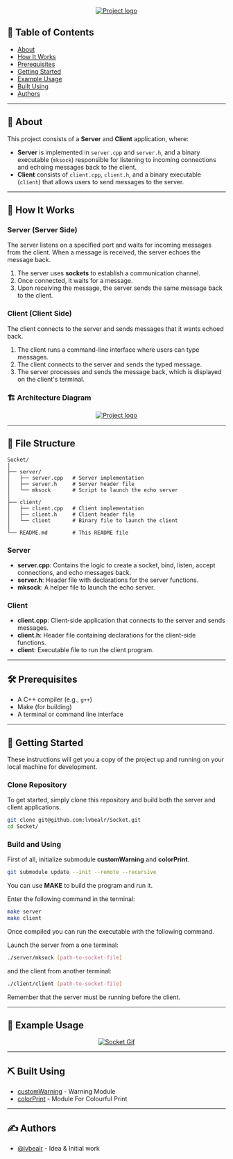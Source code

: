 <p align="center">
  <a href="" rel="noopener">
 <img src="https://i.imgur.com/H67OZIu.png" alt="Project logo"></a>
</p>

## 📝 Table of Contents

- [About](#about)
- [How It Works](#how_it_works)
- [Prerequisites](#prerequisites)
- [Getting Started](#getting_started)
- [Example Usage](#usage)
- [Built Using](#built_using)
- [Authors](#authors)

---

## 🧐 About <a name = "about"></a>

This project consists of a **Server** and **Client** application, where:

- **Server** is implemented in `server.cpp` and `server.h`, and a binary executable (`mksock`) responsible for listening to incoming connections and echoing messages back to the client.
- **Client** consists of `client.cpp`, `client.h`, and a binary executable (`client`) that allows users to send messages to the server.

---

## 🔄 How It Works <a name = "how_it_works"></a>

### Server (Server Side)
The server listens on a specified port and waits for incoming messages from the client. When a message is received, the server echoes the message back.

1. The server uses **sockets** to establish a communication channel.
2. Once connected, it waits for a message.
3. Upon receiving the message, the server sends the same message back to the client.

### Client (Client Side)
The client connects to the server and sends messages that it wants echoed back.

1. The client runs a command-line interface where users can type messages.
2. The client connects to the server and sends the typed message.
3. The server processes and sends the message back, which is displayed on the client's terminal.

### 🏗 Architecture Diagram 

<p align="center">
  <a href="" rel="noopener">
 <img src="https://i.imgur.com/Qr1lOum.png" alt="Project logo"></a>
</p>

---

## 📂 File Structure 

```
Socket/
│
├── server/
│   ├── server.cpp   # Server implementation
│   ├── server.h     # Server header file
│   └── mksock       # Script to launch the echo server
│
├── client/
│   ├── client.cpp   # Client implementation
│   ├── client.h     # Client header file
│   └── client       # Binary file to launch the client
│
└── README.md        # This README file
```

### Server
- **server.cpp**: Contains the logic to create a socket, bind, listen, accept connections, and echo messages back.
- **server.h**: Header file with declarations for the server functions.
- **mksock**: A helper file to launch the echo server.

### Client
- **client.cpp**: Client-side application that connects to the server and sends messages.
- **client.h**: Header file containing declarations for the client-side functions.
- **client**: Executable file to run the client program.

---

## 🛠️ Prerequisites <a name = "prerequisites"></a>
- A C++ compiler (e.g., `g++`)
- Make (for building)
- A terminal or command line interface

---

## 🏁 Getting Started <a name = "getting_started"></a>

These instructions will get you a copy of the project up and running on your local machine for development.

### Clone Repository

To get started, simply clone this repository and build both the server and client applications.

```bash
git clone git@github.com:lvbealr/Socket.git
cd Socket/
```

### Build and Using

First of all, initialize submodule <b>customWarning</b> and <b>colorPrint</b>.

```bash
git submodule update --init --remote --recursive
```
You can use <b>MAKE</b> to build the program and run it.

Enter the following command in the terminal:

```bash
make server
make client
```

Once compiled you can run the executable with the following command.

Launch the server from a one terminal:

```bash
./server/mksock [path-to-socket-file]
```
and the client from another terminal:

```bash
./client/client [path-to-socket-file]
```
Remember that the server must be running before the client.

---

## 💬 Example Usage <a name="usage"></a>

<p align="center">
  <a href="" rel="noopener">
 <img src="https://github.com/lvbealr/Socket/blob/main/docs/socket.gif" alt="Socket Gif"></a>
</p>

---

## ⛏️ Built Using <a name = "built_using"></a>

- [customWarning](https://github.com/lvbealr/customWarning) - Warning Module
- [colorPrint](https://github.com/lvbealr/colorPrint) - Module For Colourful Print

---

## ✍️ Authors <a name = "authors"></a>

- [@lvbealr](https://github.com/lvbealr) - Idea & Initial work
